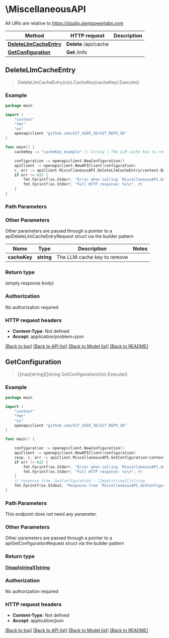 # \MiscellaneousAPI

All URIs are relative to *https://studio.aiempowerlabs.com*

Method | HTTP request | Description
------------- | ------------- | -------------
[**DeleteLlmCacheEntry**](MiscellaneousAPI.md#DeleteLlmCacheEntry) | **Delete** /api/cache | 
[**GetConfiguration**](MiscellaneousAPI.md#GetConfiguration) | **Get** /info | 



## DeleteLlmCacheEntry

> DeleteLlmCacheEntry(ctx).CacheKey(cacheKey).Execute()





### Example

```go
package main

import (
	"context"
	"fmt"
	"os"
	openapiclient "github.com/GIT_USER_ID/GIT_REPO_ID"
)

func main() {
	cacheKey := "cacheKey_example" // string | The LLM cache key to remove (optional)

	configuration := openapiclient.NewConfiguration()
	apiClient := openapiclient.NewAPIClient(configuration)
	r, err := apiClient.MiscellaneousAPI.DeleteLlmCacheEntry(context.Background()).CacheKey(cacheKey).Execute()
	if err != nil {
		fmt.Fprintf(os.Stderr, "Error when calling `MiscellaneousAPI.DeleteLlmCacheEntry``: %v\n", err)
		fmt.Fprintf(os.Stderr, "Full HTTP response: %v\n", r)
	}
}
```

### Path Parameters



### Other Parameters

Other parameters are passed through a pointer to a apiDeleteLlmCacheEntryRequest struct via the builder pattern


Name | Type | Description  | Notes
------------- | ------------- | ------------- | -------------
 **cacheKey** | **string** | The LLM cache key to remove | 

### Return type

 (empty response body)

### Authorization

No authorization required

### HTTP request headers

- **Content-Type**: Not defined
- **Accept**: application/problem+json

[[Back to top]](#) [[Back to API list]](../README.md#documentation-for-api-endpoints)
[[Back to Model list]](../README.md#documentation-for-models)
[[Back to README]](../README.md)


## GetConfiguration

> []map[string][]string GetConfiguration(ctx).Execute()





### Example

```go
package main

import (
	"context"
	"fmt"
	"os"
	openapiclient "github.com/GIT_USER_ID/GIT_REPO_ID"
)

func main() {

	configuration := openapiclient.NewConfiguration()
	apiClient := openapiclient.NewAPIClient(configuration)
	resp, r, err := apiClient.MiscellaneousAPI.GetConfiguration(context.Background()).Execute()
	if err != nil {
		fmt.Fprintf(os.Stderr, "Error when calling `MiscellaneousAPI.GetConfiguration``: %v\n", err)
		fmt.Fprintf(os.Stderr, "Full HTTP response: %v\n", r)
	}
	// response from `GetConfiguration`: []map[string][]string
	fmt.Fprintf(os.Stdout, "Response from `MiscellaneousAPI.GetConfiguration`: %v\n", resp)
}
```

### Path Parameters

This endpoint does not need any parameter.

### Other Parameters

Other parameters are passed through a pointer to a apiGetConfigurationRequest struct via the builder pattern


### Return type

[**[]map[string][]string**](map.md)

### Authorization

No authorization required

### HTTP request headers

- **Content-Type**: Not defined
- **Accept**: application/json

[[Back to top]](#) [[Back to API list]](../README.md#documentation-for-api-endpoints)
[[Back to Model list]](../README.md#documentation-for-models)
[[Back to README]](../README.md)


